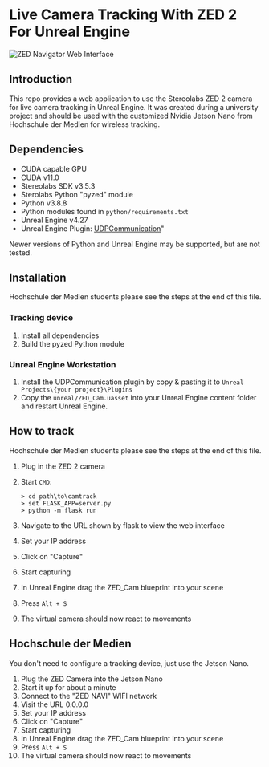 # Live Camera Tracking With ZED 2 For Unreal Engine

![ZED Navigator Web Interface](https://i.imgur.com/92KRVA0.jpg)

## Introduction
This repo provides a web application to use the Stereolabs ZED 2 camera for live camera tracking in Unreal Engine.
It was created during a university project and should be used with the customized Nvidia Jetson Nano from Hochschule der Medien for wireless tracking. 

## Dependencies
- CUDA capable GPU
- CUDA v11.0
- Stereolabs SDK v3.5.3
- Sterolabs Python "pyzed" module
- Python v3.8.8
- Python modules found in `python/requirements.txt`
- Unreal Engine v4.27
- Unreal Engine Plugin: [UDPCommunication](https://github.com/is-centre/udp-ue4-plugin-win64)"

Newer versions of Python and Unreal Engine may be supported, but are not tested.

## Installation
Hochschule der Medien students please see the steps at the end of this file.

### Tracking device
1. Install all dependencies
2. Build the pyzed Python module

### Unreal Engine Workstation
1. Install the UDPCommunication plugin by copy & pasting it to `Unreal Projects\{your project}\Plugins`
2. Copy the `unreal/ZED_Cam.uasset` into your Unreal Engine content folder and restart Unreal Engine.

## How to track
Hochschule der Medien students please see the steps at the end of this file.

1. Plug in the ZED 2 camera
2. Start `CMD`:

    ```
    > cd path\to\camtrack
    > set FLASK_APP=server.py
    > python -m flask run
    ```
3. Navigate to the URL shown by flask to view the web interface
4. Set your IP address
5. Click on "Capture"
6. Start capturing
7. In Unreal Engine drag the ZED_Cam blueprint into your scene
8. Press `Alt + S`
9. The virtual camera should now react to movements

## Hochschule der Medien
You don't need to configure a tracking device, just use the Jetson Nano.

1. Plug the ZED Camera into the Jetson Nano
2. Start it up for about a minute
3. Connect to the "ZED NAVI" WIFI network
4. Visit the URL 0.0.0.0
5. Set your IP address
6. Click on "Capture"
7. Start capturing
8. In Unreal Engine drag the ZED_Cam blueprint into your scene
9. Press `Alt + S`
10. The virtual camera should now react to movements 

